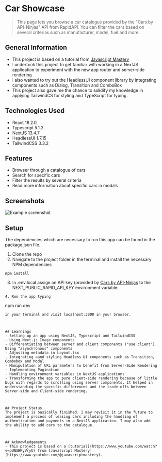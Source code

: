 # Car Showcase
> This page lets you browse a car catalogue provided by the "Cars by API-Ninjas" API from RapidAPI. You can filter the cars based on several criterias such as manufacturer, model, fuel and more.



## General Information
- This project is based on a tutorial from [Javascript Mastery](https://www.youtube.com/@javascriptmastery) 
- I undertook this project to get familiar with working in a NextJS application to experiment with the new app router and server-side rendering
- I also wanted to try out the HeadlessUI component library by integrating components such as Dialog, Transition and ComboBox
- This project also gave me the chance to solidify my knowledge in applying TailwindCS for styling and TypeScript for typing.



## Technologies Used
- React 18.2.0
- Typescript 5.1.3
- NextJS 13.4.7
- HeadlessUI 1.7.15
- TailwindCSS 3.3.2


## Features
- Browser through a catalogue of cars
- Search for specific cars
- Filter the results by several criteria
- Read more information about specific cars in modals



## Screenshots
![Example screenshot](https://i.ibb.co/w01Tx1t/carshowcase.jpg)



## Setup
The dependencies which are necessary to run this app can be found in the package.json file.

1. Clone the repo
2. Navigate to the project folder in the terminal and install the necessary NPM dependencies
```
npm install
```
3. In .env.local assign an API key (provided by [Cars by API-Ninjas](https://api-ninjas.com/api/cars) to the NEXT_PUBLIC_RAPID_API_KEY environment variable.
 ```
4. Run the app typing
```
npm run dev
```
in your terminal and visit localhost:3000 in your browser.



## Learnings
- Setting up an app using NextJS, Typescript and TailwindCSS
- Using Next.js Image components
- Differentiating between server and client components ("use client"). Using "asynchronous" components
- Adjusting metadata in Layout.tsx
- Integrating aand styling Headless UI components such as Transition, Combobox and Modal
- Manipulation of URL parameters to benefit from Server-Side Rendering
- Implementing Pagination
- Handling environment variables in NextJS applications
- Transforming the app to pure client-side rendering because of little bugs with regards to scrolling using server components. It helped in understanding the specific differences and the trade-offs between Server-side and Client-side rendering.



## Project Status
The project is basically finished. I may revisit it in the future to implement a process of leasing cars including the handling of authentication and payments in a NextJS application. I may also add the ability to add cars to the catalogue.  



## Acknowledgements
- This project is based on a [tutorial](https://www.youtube.com/watch?v=pUNSHPyVryU) from [Javascript Mastery](https://www.youtube.com/@javascriptmastery).



